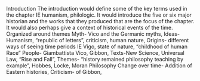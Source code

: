 Introduction
The introduction would define some of the key terms used in the chapter IE humanism, philologic. It would introduce the five or six major historian and the works that they produced that are the focus of the chapter. It would also perhaps give a context of historical events of the time.
Organized around themes
Myth- Vico and the Germanic myths, 
Ideas- Humanism, “republic of letters”, criticism, human nature, 
Origins- different ways of seeing time periods IE Vigo, state of nature, “childhood of human Race”
People- Giambattista Vico, Gibbon,
Texts-New Science, Universal Law, “Rise and Fall”, 
Themes- “history remained philosophy teaching by example”,  Hobbes, Locke, Moran Philosophy
Change over time- Addition of Eastern histories, 
Criticism- of Gibbon, 




